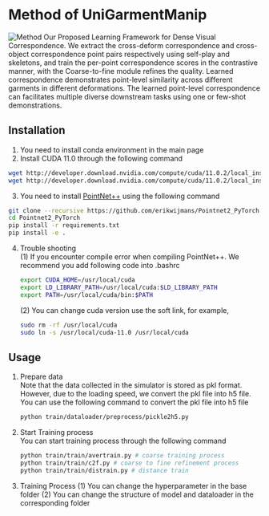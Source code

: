 # Method of UniGarmentManip
![Method](../image/method.png)
Our Proposed Learning Framework for Dense Visual Correspondence. We extract the cross-deform correspondence and cross-object correspondence point pairs respectively using self-play and skeletons, and train the per-point correspondence scores in the contrastive manner, with the Coarse-to-fine module refines the quality. Learned correspondence demonstrates point-level similarity across different garments in different deformations. The learned point-level correspondence can facilitates multiple diverse downstream tasks using one or few-shot demonstrations.

## Installation
1. You need to install conda environment in the main page
2. Install CUDA 11.0 through the following command
```bash
wget http://developer.download.nvidia.com/compute/cuda/11.0.2/local_installers/cuda_11.0.2_450.51.05_linux.run
wget http://developer.download.nvidia.com/compute/cuda/11.0.2/local_installers/cuda_11.0.2_450.51.05_linux.runsudo sh cuda_11.0.2_450.51.05_linux.run
```
3. You need to install [PointNet++](https://github.com/erikwijmans/Pointnet2_PyTorch) using the following command
```bash
git clone --recursive https://github.com/erikwijmans/Pointnet2_PyTorch
cd Pointnet2_PyTorch
pip install -r requirements.txt
pip install -e .
```
4. Trouble shooting<br>
   (1) If you encounter compile error when compiling PointNet++. We recommend you add following code into .bashrc
    ```bash
    export CUDA_HOME=/usr/local/cuda
    export LD_LIBRARY_PATH=/usr/local/cuda:$LD_LIBRARY_PATH
    export PATH=/usr/local/cuda/bin:$PATH
    ```
   (2) You can change cuda version use the soft link, for example,
    ```bash
   sudo rm -rf /usr/local/cuda
    sudo ln -s /usr/local/cuda-11.0 /usr/local/cuda
    ```
## Usage
1. Prepare data<br>
    Note that the data collected in the simulator is stored as pkl format. However, due to the loading speed, we convert the pkl file into h5 file. You can use the following command to convert the pkl file into h5 file
    ```bash
   python train/dataloader/preprocess/pickle2h5.py
2. Start Training process<br>
   You can start training process through the following command
   ```bash
   python train/train/avertrain.py # coarse training process
   python train/train/c2f.py # coarse to fine refinement process
   python train/train/distrain.py # distance train
   ```
3. Training Process
   (1) You can change the hyperparameter in the base folder
   (2) You can change the structure of model and dataloader in the corresponding folder
